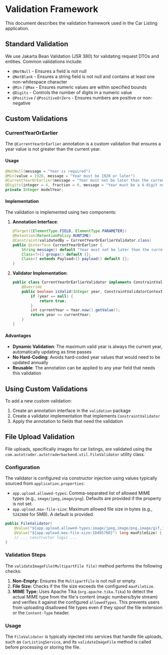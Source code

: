# Validation Framework

This document describes the validation framework used in the Car Listing application.

## Standard Validation

We use Jakarta Bean Validation (JSR 380) for validating request DTOs and entities. Common validations include:

- `@NotNull` - Ensures a field is not null
- `@NotBlank` - Ensures a string field is not null and contains at least one non-whitespace character
- `@Min` / `@Max` - Ensures numeric values are within specified bounds
- `@Digits` - Controls the number of digits in a numeric value
- `@Positive` / `@PositiveOrZero` - Ensures numbers are positive or non-negative

## Custom Validations

### CurrentYearOrEarlier

The `@CurrentYearOrEarlier` annotation is a custom validation that ensures a year value is not greater than the current year.

#### Usage

```java
@NotNull(message = "Year is required")
@Min(value = 1920, message = "Year must be 1920 or later")
@CurrentYearOrEarlier(message = "Year must not be later than the current year")
@Digits(integer = 4, fraction = 0, message = "Year must be a 4-digit number")
private Integer modelYear;
```

#### Implementation

The validation is implemented using two components:

1. **Annotation Interface**:
   ```java
   @Target({ElementType.FIELD, ElementType.PARAMETER})
   @Retention(RetentionPolicy.RUNTIME)
   @Constraint(validatedBy = CurrentYearOrEarlierValidator.class)
   public @interface CurrentYearOrEarlier {
       String message() default "Year must not be later than the current year";
       Class<?>[] groups() default {};
       Class<? extends Payload>[] payload() default {};
   }
   ```

2. **Validator Implementation**:
   ```java
   public class CurrentYearOrEarlierValidator implements ConstraintValidator<CurrentYearOrEarlier, Integer> {
       @Override
       public boolean isValid(Integer year, ConstraintValidatorContext context) {
           if (year == null) {
               return true;
           }
           int currentYear = Year.now().getValue();
           return year <= currentYear;
       }
   }
   ```

#### Advantages

- **Dynamic Validation**: The maximum valid year is always the current year, automatically updating as time passes
- **No Hard-Coding**: Avoids hard-coded year values that would need to be updated annually
- **Reusable**: The annotation can be applied to any year field that needs this validation

## Using Custom Validations

To add a new custom validation:

1. Create an annotation interface in the `validation` package
2. Create a validator implementation that implements `ConstraintValidator`
3. Apply the annotation to fields that need the validation

## File Upload Validation

File uploads, specifically images for car listings, are validated using the `com.autotrader.autotraderbackend.util.FileValidator` utility class.

### Configuration

The validator is configured via constructor injection using values typically sourced from `application.properties`:

- `app.upload.allowed-types`: Comma-separated list of allowed MIME types (e.g., `image/jpeg,image/png`). Defaults are provided if the property is not set.
- `app.upload.max-file-size`: Maximum allowed file size in bytes (e.g., `5242880` for 5MB). A default is provided.

```java
public FileValidator(
    @Value("${app.upload.allowed-types:image/jpeg,image/png,image/gif,image/webp}") String allowedTypes,
    @Value("${app.upload.max-file-size:10485760}") long maxFileSize) {
    // ... constructor logic ...
}
```

### Validation Steps

The `validateImageFile(MultipartFile file)` method performs the following checks:

1.  **Non-Empty:** Ensures the `MultipartFile` is not null or empty.
2.  **File Size:** Checks if the file size exceeds the configured `maxFileSize`.
3.  **MIME Type:** Uses Apache Tika (`org.apache.tika.Tika`) to detect the actual MIME type from the file's content (magic numbers/byte stream) and verifies it against the configured `allowedTypes`. This prevents users from uploading disallowed file types even if they spoof the file extension or the `Content-Type` header.

### Usage

The `FileValidator` is typically injected into services that handle file uploads, such as `CarListingService`, and its `validateImageFile` method is called before processing or storing the file.
